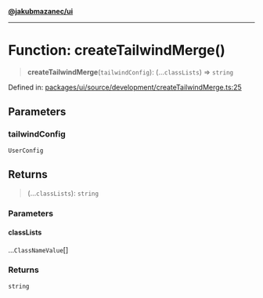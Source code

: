 [**@jakubmazanec/ui**](../README.md)

---

# Function: createTailwindMerge()

> **createTailwindMerge**(`tailwindConfig`): (...`classLists`) => `string`

Defined in:
[packages/ui/source/development/createTailwindMerge.ts:25](https://github.com/jakubmazanec/tools/blob/a1a5edf56256b0aa4e209cc73bc7a07f5d7fc236/packages/ui/source/development/createTailwindMerge.ts#L25)

## Parameters

### tailwindConfig

`UserConfig`

## Returns

> (...`classLists`): `string`

### Parameters

#### classLists

...`ClassNameValue`[]

### Returns

`string`
